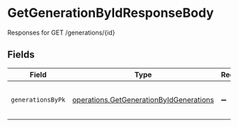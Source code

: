 # GetGenerationByIdResponseBody

Responses for GET /generations/{id}


## Fields

| Field                                                                                                     | Type                                                                                                      | Required                                                                                                  | Description                                                                                               |
| --------------------------------------------------------------------------------------------------------- | --------------------------------------------------------------------------------------------------------- | --------------------------------------------------------------------------------------------------------- | --------------------------------------------------------------------------------------------------------- |
| `generationsByPk`                                                                                         | [operations.GetGenerationByIdGenerations](../../../sdk/models/operations/getgenerationbyidgenerations.md) | :heavy_minus_sign:                                                                                        | columns and relationships of "generations"                                                                |